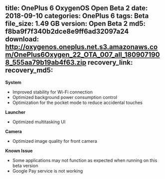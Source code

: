 title: OnePlus 6 OxygenOS Open Beta 2
date: 2018-09-10
categories: OnePlus 6
tags: Beta
file_size: 1.49 GB
version: Open Beta 2
md5: f8ba9f7f340b2dce8e9ff6ad32097a24
download: http://oxygenos.oneplus.net.s3.amazonaws.com/OnePlus6Oxygen_22_OTA_007_all_1809071908_555aa79b19ab4f63.zip
recovery_link:
recovery_md5: 
---
**System**

* Improved stability for Wi-Fi connection
* Optimized background power consumption control
* Optimization for the pocket mode to reduce accidental touches

**Launcher**

* Optimized multitasking UI

**Camera**

* Optimized image quality for front camera

**Known Issue**

* Some applications may not function as expected when running on this beta version
* Google Pay service is not working
